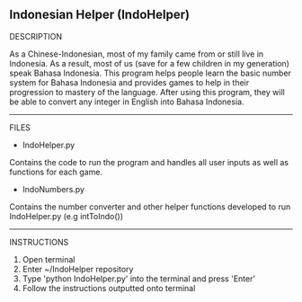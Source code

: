 Indonesian Helper (IndoHelper)
-------------------
DESCRIPTION

As a Chinese-Indonesian, most of my family came from or still live in Indonesia. As a result, most of us (save for a few children in my generation) speak Bahasa Indonesia. This program helps people learn the basic number system for Bahasa Indonesia and provides games to help in their progression to mastery of the language. After using this program, they will be able to convert any integer in English into Bahasa Indonesia.

-------------------
FILES

- IndoHelper.py

Contains the code to run the program and handles all user inputs as well as functions for each game.

- IndoNumbers.py

Contains the number converter and other helper functions developed to run IndoHelper.py (e.g intToIndo())

-------------------
INSTRUCTIONS

1. Open terminal
2. Enter ~/IndoHelper repository
3. Type 'python IndoHelper.py' into the terminal and press 'Enter'
4. Follow the instructions outputted onto terminal
